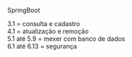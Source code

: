 SpringBoot

3.1 = consulta e cadastro <br>
4.1 = atualização e remoção <br>
5.1 até 5.9 = mexer com banco de dados <br>
6.1 até 6.13 = segurança <br>
